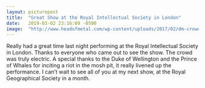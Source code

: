 ```yaml
---
layout: picturepost
title:  "Great Show at the Royal Intellectual Society in London"
date:   2019-03-02 23:16:09 -0500
image:  "http://www.headofmetal.com/wp-content/uploads/2017/02/dm-crowd.jpg"
---
```

Really had a great time last night performing at the Royal Intellectual Society in London. Thanks to everyone who came out to see the show. The crowd was truly electric. A special thanks to the Duke of Wellington and the Prince of Whales for inciting a riot in the mosh pit, it really livened up the performance. I can’t wait to see all of you at my next show, at the Royal Geographical Society in a month.


[jekyll-docs]: https://jekyllrb.com/docs/home
[jekyll-gh]:   https://github.com/jekyll/jekyll
[jekyll-talk]: https://talk.jekyllrb.com/
